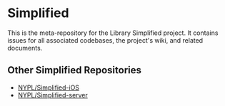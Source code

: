 Simplified
==========

This is the meta-repository for the Library Simplified project. It contains issues
for all associated codebases, the project's wiki, and related documents.

Other Simplified Repositories
-----------------------------

* [NYPL/Simplified-iOS](https://github.com/NYPL/Simplified-iOS)
* [NYPL/Simplified-server](https://github.com/NYPL/Simplified-server)
